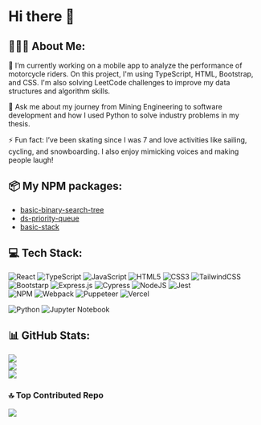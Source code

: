 # Hi there 👋

## 👩🏻‍💻 About Me:
🔭 I’m currently working on a mobile app to analyze the performance of motorcycle riders. On this project, I'm using TypeScript, HTML, Bootstrap, and CSS. I'm also solving LeetCode challenges to improve my data structures and algorithm skills.

💬 Ask me about my journey from Mining Engineering to software development and how I used Python to solve industry problems in my thesis.

⚡ Fun fact: I’ve been skating since I was 7 and love activities like sailing, cycling, and snowboarding. I also enjoy mimicking voices and making people laugh!

## 📦 My NPM packages:
- [basic-binary-search-tree](https://www.npmjs.com/package/basic-binary-search-tree)
- [ds-priority-queue](https://www.npmjs.com/package/ds-priority-queue?activeTab=readme)
- [basic-stack](https://www.npmjs.com/package/basic-stack?activeTab=readme)

## 💻 Tech Stack:
![React](https://img.shields.io/badge/react-%2320232a.svg?style=for-the-badge&logo=react&logoColor=%2361DAFB) ![TypeScript](https://img.shields.io/badge/typescript-%23007ACC.svg?style=for-the-badge&logo=typescript&logoColor=white) ![JavaScript](https://img.shields.io/badge/javascript-%23323330.svg?style=for-the-badge&logo=javascript&logoColor=%23F7DF1E) ![HTML5](https://img.shields.io/badge/html5-%23E34F26.svg?style=for-the-badge&logo=html5&logoColor=white) ![CSS3](https://img.shields.io/badge/css3-%231572B6.svg?style=for-the-badge&logo=css3&logoColor=white) ![TailwindCSS](https://img.shields.io/badge/tailwindcss-%2338B2AC.svg?style=for-the-badge&logo=tailwind-css&logoColor=white) ![Bootstarp](https://img.shields.io/badge/Bootstrap-563D7C?style=for-the-badge&logo=bootstrap&logoColor=white) ![Express.js](https://img.shields.io/badge/express.js-%23404d59.svg?style=for-the-badge&logo=express&logoColor=%2361DAFB) ![Cypress](https://img.shields.io/badge/-cypress-%23E5E5E5?style=for-the-badge&logo=cypress&logoColor=058a5e) ![NodeJS](https://img.shields.io/badge/node.js-6DA55F?style=for-the-badge&logo=node.js&logoColor=white) ![Jest](https://img.shields.io/badge/-jest-%23C21325?style=for-the-badge&logo=jest&logoColor=white) 	
 ![NPM](https://img.shields.io/badge/NPM-%23CB3837.svg?style=for-the-badge&logo=npm&logoColor=white) ![Webpack](https://img.shields.io/badge/webpack-%238DD6F9.svg?style=for-the-badge&logo=webpack&logoColor=black) ![Puppeteer](https://img.shields.io/badge/Puppeteer-white.svg?style=for-the-badge&logo=Puppeteer&logoColor=black) ![Vercel](https://img.shields.io/badge/vercel-%23000000.svg?style=for-the-badge&logo=vercel&logoColor=white)

![Python](https://img.shields.io/badge/python-3670A0?style=for-the-badge&logo=python&logoColor=ffdd54) ![Jupyter Notebook](https://img.shields.io/badge/jupyter-%23FA0F00.svg?style=for-the-badge&logo=jupyter&logoColor=white)	


## 📊 GitHub Stats:
![](https://github-readme-stats.vercel.app/api?username=BusraTemizyurek&theme=gotham&hide_border=true&include_all_commits=true&count_private=true&hide_rank=true)<br/>
![](https://github-readme-streak-stats.herokuapp.com/?user=BusraTemizyurek&theme=gotham&hide_border=true)<br/>
![](https://github-readme-stats.vercel.app/api/top-langs/?username=BusraTemizyurek&theme=gotham&hide_border=true&include_all_commits=true&count_private=true&layout=compact)

### 🔝 Top Contributed Repo
![](https://github-contributor-stats.vercel.app/api?username=BusraTemizyurek&limit=5&theme=dark&combine_all_yearly_contributions=true)

